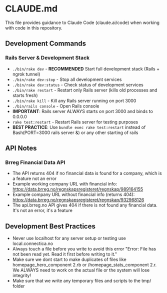 # CLAUDE.md

This file provides guidance to Claude Code (claude.ai/code) when working with code in this repository.

## Development Commands

### Rails Server & Development Stack
- `./bin/rake dev` - **RECOMMENDED** Start full development stack (Rails + ngrok tunnel)
- `./bin/rake dev:stop` - Stop all development services
- `./bin/rake dev:status` - Check status of development services
- `./bin/rake restart` - Restart only Rails server (kills old processes and starts fresh)
- `./bin/rake kill` - Kill any Rails server running on port 3000
- `./bin/rails console` - Open Rails console
- **IMPORTANT**: Rails server ALWAYS starts on port 3000 and binds to 0.0.0.0
- `rake test:restart` - Restart Rails server for testing purposes
- **BEST PRACTICE**: Use `bundle exec rake test:restart` instead of Bash(PORT=3000 rails server &) or any other starting of rails

## API Notes

### Brreg Financial Data API
- The API returns 404 if no financial data is found for a company, which is a feature not an error
- Example working company URL with financial info: https://data.brreg.no/regnskapsregisteret/regnskap/989164155
- Example company URL without financial info (returns 404): https://data.brreg.no/regnskapsregisteret/regnskap/932968126
- The api.brreg.no API gives 404 if there is not found any financial data. It's not an error, it's a feature

## Development Best Practices
- Never use localhost for any server setup or testing use local.connectica.no
- Always touch a file before you write to avoid this error "Error: File has not been read yet. Read it first before writing to it."
- Make sure we dont start to make duplicates of files like homepage_hero_component 2.rb or /homepage_stats_component 2.r. We ALWAYS need to work on the actual file or the system will lose integrity!
- Make sure that we write any temporary files and scripts to the tmp/ folder